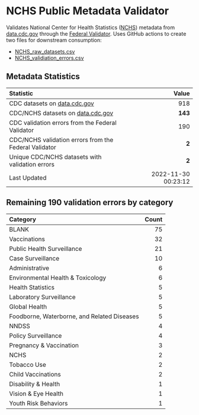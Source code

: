 # NCHS Public Metadata Validator

Validates National Center for Health Statistics ([NCHS](https://www.cdc.gov/nchs/index.htm)) metadata from [data.cdc.gov](https://data.cdc.gov/browse?category=NCHS) through the [Federal Validator](https://dashboard.data.gov/validate). Uses GitHub actions to create two files for downstream consumption:


+ [NCHS_raw_datasets.csv](NCHS_raw_datasets.csv)
+ [NCHS_validiation_errors.csv](NCHS_validiation_errors.csv)


## Metadata Statistics

| Statistic | Value |
| :---      | ---:  |
| CDC datasets on [data.cdc.gov](https://data.cdc.gov/) | 918 |
| CDC/NCHS datasets on [data.cdc.gov](https://data.cdc.gov/browse?category=NCHS)| **143** |
| CDC validation errors from the Federal Validator | 190 |
| CDC/NCHS validation errors from the Federal Validator | **2** |
| Unique CDC/NCHS datasets with validation errors | **2** |
| Last Updated | 2022-11-30 00:23:12 |


## Remaining 190 validation errors by category

| Category | Count |
| :---     | ---:  |
|BLANK|75|
|Vaccinations|32|
|Public Health Surveillance|21|
|Case Surveillance|10|
|Administrative|6|
|Environmental Health & Toxicology|6|
|Health Statistics|5|
|Laboratory Surveillance|5|
|Global Health|5|
|Foodborne, Waterborne, and Related Diseases|5|
|NNDSS|4|
|Policy Surveillance|4|
|Pregnancy & Vaccination|3|
|NCHS|2|
|Tobacco Use|2|
|Child Vaccinations|2|
|Disability & Health|1|
|Vision & Eye Health|1|
|Youth Risk Behaviors|1|